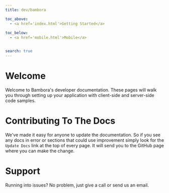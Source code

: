 ```yaml
---
title: dev/bambora

toc_above:
  - <a href='index.html'>Getting Started</a>
  
toc_below:
  - <a href='mobile.html'>Mobile</a>


search: true
---
```

# Welcome
Welcome to Bambora's developer documentation. These pages will walk you through setting up your application with client-side and server-side code samples.

# Contributing To The Docs

We've made it easy for anyone to update the documentation. So if you see any docs in error or sections that could use improvement simply look for the `Update Docs` link at the top of every page. It will send you to the GitHub page where you can make the change.


# Support
Running into issues? No problem, just give a call or send us an email.

